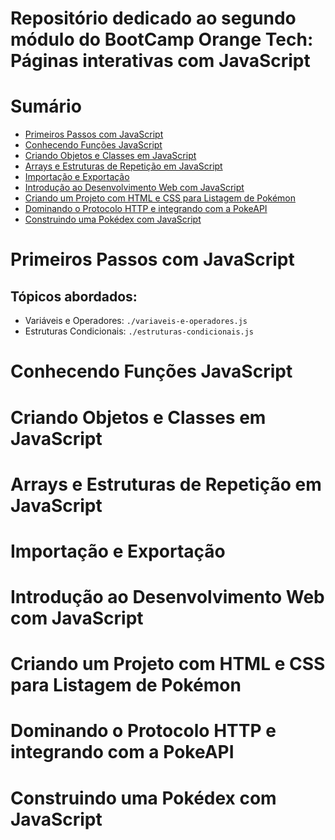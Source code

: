 # Repositório dedicado ao segundo módulo do BootCamp Orange Tech: Páginas interativas com JavaScript

# Sumário

- [Primeiros Passos com JavaScript](#primeiros-passos-com-javascript)
- [Conhecendo Funções JavaScript](#conhecendo-funções-javascript)
- [Criando Objetos e Classes em JavaScript](#criando-objetos-e-classes-em-javascript)
- [Arrays e Estruturas de Repetição em JavaScript](#arrays-e-estruturas-de-repetição-em-javascript)
- [Importação e Exportação](#importação-e-exportação)
- [Introdução ao Desenvolvimento Web com JavaScript](#introdução-ao-desenvolvimento-web-com-javascript)
- [Criando um Projeto com HTML e CSS para Listagem de Pokémon](#criando-um-projeto-com-html-e-css-para-listagem-de-pokémon)
- [Dominando o Protocolo HTTP e integrando com a PokeAPI](#dominando-o-protocolo-http-e-integrando-com-a-pokeapi)
- [Construindo uma Pokédex com JavaScript](#construindo-uma-pokédex-com-javascript)

# Primeiros Passos com JavaScript
## Tópicos abordados:
  - Variáveis e Operadores: `./variaveis-e-operadores.js`
  - Estruturas Condicionais: `./estruturas-condicionais.js`
# Conhecendo Funções JavaScript
# Criando Objetos e Classes em JavaScript
# Arrays e Estruturas de Repetição em JavaScript
# Importação e Exportação
# Introdução ao Desenvolvimento Web com JavaScript
# Criando um Projeto com HTML e CSS para Listagem de Pokémon
# Dominando o Protocolo HTTP e integrando com a PokeAPI
# Construindo uma Pokédex com JavaScript